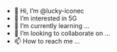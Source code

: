 - 👋 Hi, I’m @lucky-iconec
- 👀 I’m interested in 5G 
- 🌱 I’m currently learning ...
- 💞️ I’m looking to collaborate on ...
- 📫 How to reach me ...

<!---
lucky-iconec/lucky-iconec is a ✨ special ✨ repository because its `README.md` (this file) appears on your GitHub profile.
You can click the Preview link to take a look at your changes.
--->
